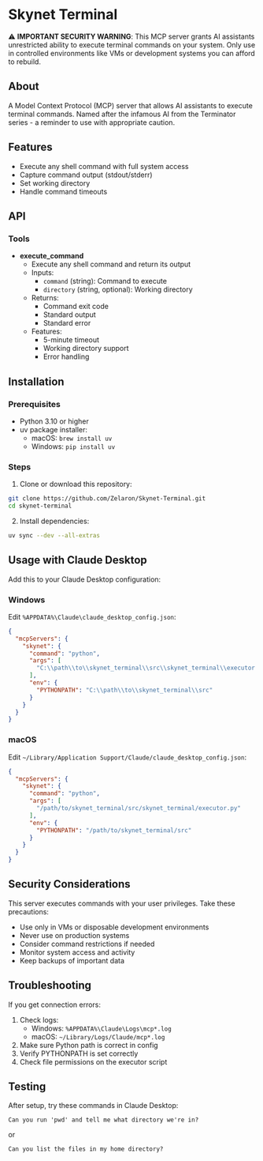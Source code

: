 # Skynet Terminal

⚠️ **IMPORTANT SECURITY WARNING**: This MCP server grants AI assistants unrestricted ability to execute terminal commands on your system. Only use in controlled environments like VMs or development systems you can afford to rebuild.

## About

A Model Context Protocol (MCP) server that allows AI assistants to execute terminal commands. Named after the infamous AI from the Terminator series - a reminder to use with appropriate caution.

## Features

- Execute any shell command with full system access
- Capture command output (stdout/stderr)
- Set working directory
- Handle command timeouts

## API

### Tools

- **execute_command**
  - Execute any shell command and return its output
  - Inputs:
    - `command` (string): Command to execute
    - `directory` (string, optional): Working directory
  - Returns:
    - Command exit code
    - Standard output
    - Standard error
  - Features:
    - 5-minute timeout
    - Working directory support
    - Error handling

## Installation

### Prerequisites
- Python 3.10 or higher
- uv package installer:
  - macOS: `brew install uv`
  - Windows: `pip install uv`

### Steps

1. Clone or download this repository:
```bash
git clone https://github.com/Zelaron/Skynet-Terminal.git
cd skynet-terminal
```

2. Install dependencies:
```bash
uv sync --dev --all-extras
```

## Usage with Claude Desktop

Add this to your Claude Desktop configuration:

### Windows
Edit `%APPDATA%\Claude\claude_desktop_config.json`:
```json
{
  "mcpServers": {
    "skynet": {
      "command": "python",
      "args": [
        "C:\\path\\to\\skynet_terminal\\src\\skynet_terminal\\executor.py"
      ],
      "env": {
        "PYTHONPATH": "C:\\path\\to\\skynet_terminal\\src"
      }
    }
  }
}
```

### macOS
Edit `~/Library/Application Support/Claude/claude_desktop_config.json`:
```json
{
  "mcpServers": {
    "skynet": {
      "command": "python",
      "args": [
        "/path/to/skynet_terminal/src/skynet_terminal/executor.py"
      ],
      "env": {
        "PYTHONPATH": "/path/to/skynet_terminal/src"
      }
    }
  }
}
```

## Security Considerations

This server executes commands with your user privileges. Take these precautions:
- Use only in VMs or disposable development environments
- Never use on production systems
- Consider command restrictions if needed
- Monitor system access and activity
- Keep backups of important data

## Troubleshooting

If you get connection errors:
1. Check logs:
   - Windows: `%APPDATA%\Claude\Logs\mcp*.log`
   - macOS: `~/Library/Logs/Claude/mcp*.log`
2. Make sure Python path is correct in config
3. Verify PYTHONPATH is set correctly
4. Check file permissions on the executor script

## Testing

After setup, try these commands in Claude Desktop:
```
Can you run 'pwd' and tell me what directory we're in?
```
or
```
Can you list the files in my home directory?
```
